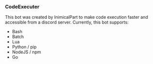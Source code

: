 ### CodeExecuter

This bot was created by InimicalPart to make code execution faster and accessible from a discord server. Currently, this bot supports:

- Bash
- Batch
- Lua
- Python / pip
- NodeJS / npm
- Go
